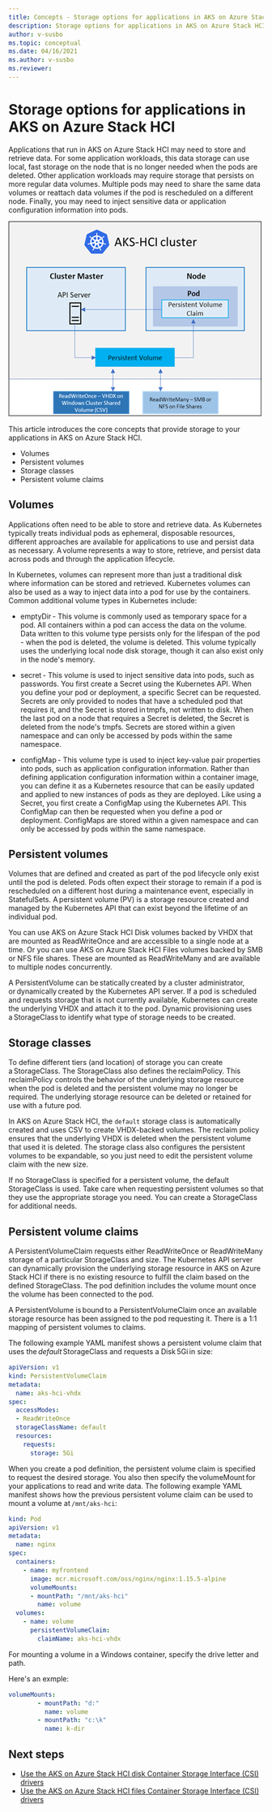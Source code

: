 ```yaml
---
title: Concepts - Storage options for applications in AKS on Azure Stack HCI
description: Storage options for applications in AKS on Azure Stack HCI.
author: v-susbo
ms.topic: conceptual
ms.date: 04/16/2021
ms.author: v-susbo
ms.reviewer: 
---
```


# Storage options for applications in AKS on Azure Stack HCI

Applications that run in AKS on Azure Stack HCI may need to store and retrieve data. For some application workloads, this data storage can use local, fast storage on the node that is no longer needed when the pods are deleted. Other application workloads may require storage that persists on more regular data volumes. Multiple pods may need to share the same data volumes or reattach data volumes if the pod is rescheduled on a different node. Finally, you may need to inject sensitive data or application configuration information into pods. 

![Architectural storage image showing a cluster master and node](media/storage-architecture.png)

This article introduces the core concepts that provide storage to your applications in AKS on Azure Stack HCI. 
- Volumes 
- Persistent volumes 
- Storage classes 
- Persistent volume claims 

## Volumes
Applications often need to be able to store and retrieve data. As Kubernetes typically treats individual pods as ephemeral, disposable resources, different approaches are available for applications to use and persist data as necessary. A volume represents a way to store, retrieve, and persist data across pods and through the application lifecycle. 

In Kubernetes, volumes can represent more than just a traditional disk where information can be stored and retrieved. Kubernetes volumes can also be used as a way to inject data into a pod for use by the containers. Common additional volume types in Kubernetes include: 

- emptyDir - This volume is commonly used as temporary space for a pod. All containers within a pod can access the data on the volume. Data written to this volume type persists only for the lifespan of the pod - when the pod is deleted, the volume is deleted. This volume typically uses the underlying local node disk storage, though it can also exist only in the node's memory. 

- secret - This volume is used to inject sensitive data into pods, such as passwords. You first create a Secret using the Kubernetes API. When you define your pod or deployment, a specific Secret can be requested. Secrets are only provided to nodes that have a scheduled pod that requires it, and the Secret is stored in tmpfs, not written to disk. When the last pod on a node that requires a Secret is deleted, the Secret is deleted from the node's tmpfs. Secrets are stored within a given namespace and can only be accessed by pods within the same namespace. 

- configMap - This volume type is used to inject key-value pair properties into pods, such as application configuration information. Rather than defining application configuration information within a container image, you can define it as a Kubernetes resource that can be easily updated and applied to new instances of pods as they are deployed. Like using a Secret, you first create a ConfigMap using the Kubernetes API. This ConfigMap can then be requested when you define a pod or deployment. ConfigMaps are stored within a given namespace and can only be accessed by pods within the same namespace. 

## Persistent volumes
Volumes that are defined and created as part of the pod lifecycle only exist until the pod is deleted. Pods often expect their storage to remain if a pod is rescheduled on a different host during a maintenance event, especially in StatefulSets. A persistent volume (PV) is a storage resource created and managed by the Kubernetes API that can exist beyond the lifetime of an individual pod. 

You can use AKS on Azure Stack HCI Disk volumes backed by VHDX that are mounted as ReadWriteOnce and are accessible to a single node at a time. Or you can use AKS on Azure Stack HCI Files volumes backed by SMB or NFS file shares. These are mounted as ReadWriteMany and are available to multiple nodes concurrently. 

A PersistentVolume can be statically created by a cluster administrator, or dynamically created by the Kubernetes API server. If a pod is scheduled and requests storage that is not currently available, Kubernetes can create the underlying VHDX and attach it to the pod. Dynamic provisioning uses a StorageClass to identify what type of storage needs to be created. 

## Storage classes
To define different tiers (and location) of storage you can create a StorageClass. The StorageClass also defines the reclaimPolicy. This reclaimPolicy controls the behavior of the underlying storage resource when the pod is deleted and the persistent volume may no longer be required. The underlying storage resource can be deleted or retained for use with a future pod. 

In AKS on Azure Stack HCI, the `default` storage class is automatically created and uses CSV to create VHDX-backed volumes. The reclaim policy ensures that the underlying VHDX is deleted when the persistent volume that used it is deleted. The storage class also configures the persistent volumes to be expandable, so you just need to edit the persistent volume claim with the new size. 

If no StorageClass is specified for a persistent volume, the default StorageClass is used. Take care when requesting persistent volumes so that they use the appropriate storage you need. You can create a StorageClass for additional needs. 

## Persistent volume claims 
A PersistentVolumeClaim requests either ReadWriteOnce or ReadWriteMany storage of a particular StorageClass and size. The Kubernetes API server can dynamically provision the underlying storage resource in AKS on Azure Stack HCI if there is no existing resource to fulfill the claim based on the defined StorageClass. The pod definition includes the volume mount once the volume has been connected to the pod. 

A PersistentVolume is bound to a PersistentVolumeClaim once an available storage resource has been assigned to the pod requesting it. There is a 1:1 mapping of persistent volumes to claims. 

The following example YAML manifest shows a persistent volume claim that uses the _default_ StorageClass and requests a Disk 5Gi in size: 

```yml
apiVersion: v1 
kind: PersistentVolumeClaim 
metadata: 
  name: aks-hci-vhdx 
spec: 
  accessModes: 
  - ReadWriteOnce 
  storageClassName: default 
  resources: 
    requests: 
      storage: 5Gi 
```

When you create a pod definition, the persistent volume claim is specified to request the desired storage. You also then specify the volumeMount for your applications to read and write data. The following example YAML manifest shows how the previous persistent volume claim can be used to mount a volume at `/mnt/aks-hci`: 

```yml
kind: Pod 
apiVersion: v1 
metadata: 
  name: nginx 
spec: 
  containers: 
    - name: myfrontend 
      image: mcr.microsoft.com/oss/nginx/nginx:1.15.5-alpine 
      volumeMounts: 
      - mountPath: "/mnt/aks-hci" 
        name: volume 
  volumes: 
    - name: volume 
      persistentVolumeClaim: 
        claimName: aks-hci-vhdx 
```

For mounting a volume in a Windows container, specify the drive letter and path. 

Here's an exmple:

```yml
volumeMounts: 
        - mountPath: "d:" 
          name: volume 
        - mountPath: "c:\k" 
          name: k-dir 
```

## Next steps

- [Use the AKS on Azure Stack HCI disk Container Storage Interface (CSI) drivers](./csi-disks.md)
- [Use the AKS on Azure Stack HCI files Container Storage Interface (CSI) drivers](./csi-files.md)

